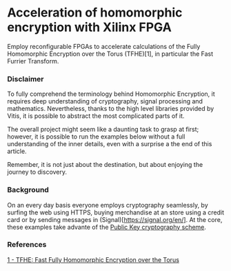 # Acceleration of homomorphic encryption with Xilinx FPGA

Employ reconfigurable FPGAs to accelerate calculations of the Fully Homomorphic Encryption over the Torus (TFHE)[1], in particular the Fast Furrier Transform.

### Disclaimer

To fully comprehend the terminology behind Homomorphic Encryption, it requires deep understanding of cryptography, signal processing and mathematics. Nevertheless, thanks to the high level libraries provided by Vitis, it is possible to abstract the most complicated parts of it.

The overall project might seem like a daunting task to grasp at first; however, it is possible to run the examples below without a full understanding of the inner details, even with a surprise a the end of this article.

Remember, it is not just about the destination, but about enjoying the journey to discovery.

### Background

On an every day basis everyone employs cryptography seamlessly, by surfing the web using HTTPS, buying merchandise at an store using a credit card or by sending messages in (Signal)[https://signal.org/en/]. At the core, these examples take advante of the [Public Key cryptography scheme](https://en.wikipedia.org/wiki/Public-key_cryptography).




### References

[1 - TFHE: Fast Fully Homomorphic Encryption over the Torus](https://eprint.iacr.org/2018/421.pdf)
